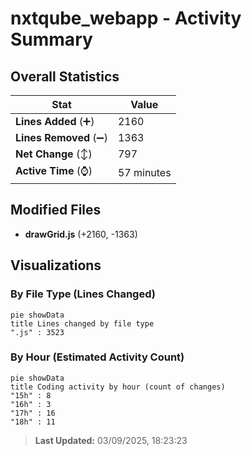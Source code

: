 # nxtqube_webapp - Activity Summary 

## Overall Statistics

| Stat                   | Value                                                             |
| ---------------------- | ----------------------------------------------------------------- |
| **Lines Added** (➕)   | 2160                                          |
| **Lines Removed** (➖) | 1363                                        |
| **Net Change** (↕)    | 797                |
| **Active Time** (⌚)   | 57 minutes |


## Modified Files
- **drawGrid.js** (+2160, -1363)

## Visualizations

### By File Type (Lines Changed)

```mermaid
pie showData
title Lines changed by file type
".js" : 3523
```

### By Hour (Estimated Activity Count)

```mermaid
pie showData
title Coding activity by hour (count of changes)
"15h" : 8
"16h" : 3
"17h" : 16
"18h" : 11
```


> **Last Updated:** 03/09/2025, 18:23:23